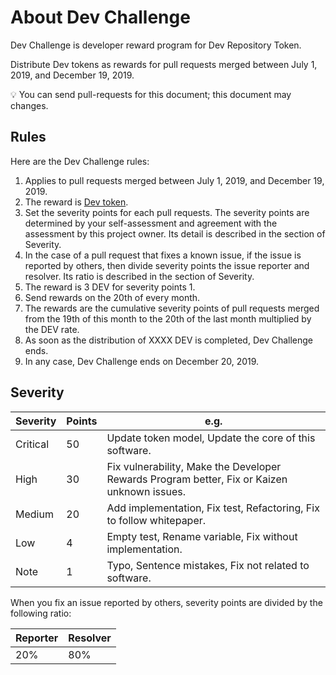 # About Dev Challenge

Dev Challenge is developer reward program for Dev Repository Token.

Distribute Dev tokens as rewards for pull requests merged between July 1, 2019, and December 19, 2019.

💡 You can send pull-requests for this document; this document may changes.

## Rules

Here are the Dev Challenge rules:

1. Applies to pull requests merged between July 1, 2019, and December 19, 2019.
1. The reward is [Dev token](https://etherscan.io/token/0x98626e2c9231f03504273d55f397409defd4a093).
1. Set the severity points for each pull requests. The severity points are determined by your self-assessment and agreement with the assessment by this project owner. Its detail is described in the section of Severity.
1. In the case of a pull request that fixes a known issue, if the issue is reported by others, then divide severity points the issue reporter and resolver. Its ratio is described in the section of Severity.
1. The reward is 3 DEV for severity points 1.
1. Send rewards on the 20th of every month.
1. The rewards are the cumulative severity points of pull requests merged from the 19th of this month to the 20th of the last month multiplied by the DEV rate.
1. As soon as the distribution of XXXX DEV is completed, Dev Challenge ends.
1. In any case, Dev Challenge ends on December 20, 2019.

## Severity

| Severity | Points | e.g.                                                                                        |
| -------- | ------ | ------------------------------------------------------------------------------------------- |
| Critical | 50     | Update token model, Update the core of this software.                                       |
| High     | 30     | Fix vulnerability, Make the Developer Rewards Program better, Fix or Kaizen unknown issues. |
| Medium   | 20     | Add implementation, Fix test, Refactoring, Fix to follow whitepaper.                        |
| Low      | 4      | Empty test, Rename variable, Fix without implementation.                                    |
| Note     | 1      | Typo, Sentence mistakes, Fix not related to software.                                       |

When you fix an issue reported by others, severity points are divided by the following ratio:

| Reporter | Resolver |
| -------- | -------- |
| 20%      | 80%      |
